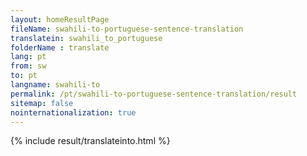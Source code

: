```yaml
---
layout: homeResultPage
fileName: swahili-to-portuguese-sentence-translation
translatein: swahili_to_portuguese
folderName : translate
lang: pt
from: sw
to: pt
langname: swahili-to
permalink: /pt/swahili-to-portuguese-sentence-translation/result
sitemap: false
nointernationalization: true
---
```

{% include result/translateinto.html %}

<script src="/js/result/translation.js" data-foldername="{{page.folderName}}" data-lang="{{page.lang}}"></script>

